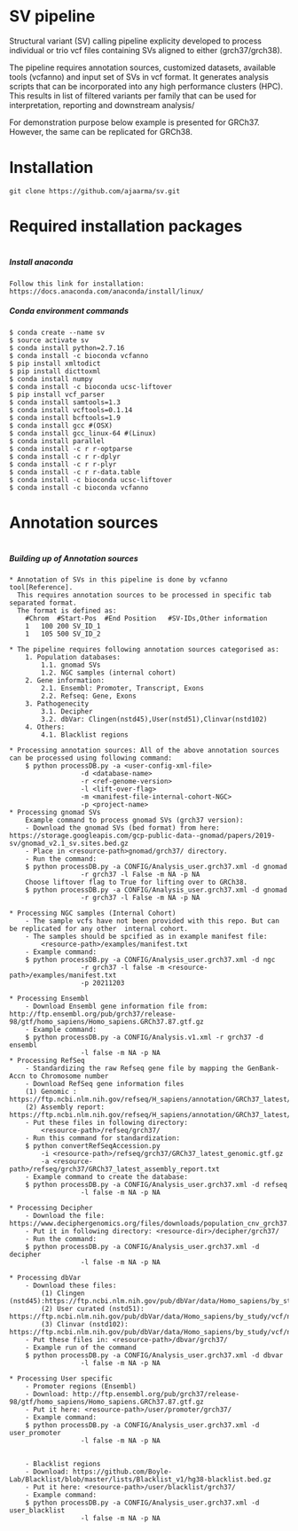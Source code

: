 # SV pipeline

Structural variant (SV) calling pipeline explicity developed to process individual or trio vcf files containing SVs aligned to either (grch37/grch38).

The pipeline requires annotation sources, customized datasets, available tools (vcfanno) and input set of SVs in vcf format. It generates analysis scripts that can be incorporated into any high performance clusters (HPC). This results in list of filtered variants per family that can be used for interpretation, reporting and downstream analysis/

For demonstration purpose below example is presented for GRCh37. However, the same can be replicated for GRCh38.

# Installation
	git clone https://github.com/ajaarma/sv.git
	
#
# Required installation packages
#

##### Install anaconda  #####
	Follow this link for installation: https://docs.anaconda.com/anaconda/install/linux/

##### Conda environment commands ##########

	$ conda create --name sv
	$ source activate sv
	$ conda install python=2.7.16
	$ conda install -c bioconda vcfanno
	$ pip install xmltodict
	$ pip install dicttoxml
	$ conda install numpy
	$ conda install -c bioconda ucsc-liftover
	$ pip install vcf_parser
	$ conda install samtools=1.3
	$ conda install vcftools=0.1.14
	$ conda install bcftools=1.9
	$ conda install gcc #(OSX)
	$ conda install gcc_linux-64 #(Linux)
	$ conda install parallel
	$ conda install -c r r-optparse
	$ conda install -c r r-dplyr
	$ conda install -c r r-plyr
	$ conda install -c r r-data.table
	$ conda install -c bioconda ucsc-liftover
	$ conda install -c bioconda vcfanno

#
# Annotation sources
#

##### Building up of Annotation sources ############
	* Annotation of SVs in this pipeline is done by vcfanno tool[Reference]. 
	  This requires annotation sources to be processed in specific tab separated format. 
	  The format is defined as:
		#Chrom	#Start-Pos	#End Position	#SV-IDs,Other information
		1	100	200	SV_ID_1
		1	105	500	SV_ID_2 

	* The pipeline requires following annotation sources categorised as:
		1. Population databases:
			1.1. gnomad SVs
			1.2. NGC samples (internal cohort)	
		2. Gene information:
			2.1. Ensembl: Promoter, Transcript, Exons
			2.2. Refseq: Gene, Exons 
		3. Pathogenecity
			3.1. Decipher
			3.2. dbVar: Clingen(nstd45),User(nstd51),Clinvar(nstd102)
		4. Others:
			4.1. Blacklist regions
	
	* Processing annotation sources: All of the above annotation sources can be processed using following command:
		$ python processDB.py -a <user-config-xml-file>
				      -d <database-name>
				      -r <ref-genome-version>
				      -l <lift-over-flag>
				      -m <manifest-file-internal-cohort-NGC>
				      -p <project-name>
	* Processing gnomad SVs
		Example command to process gnomad SVs (grch37 version):
		- Download the gnomad SVs (bed format) from here: https://storage.googleapis.com/gcp-public-data--gnomad/papers/2019-sv/gnomad_v2.1_sv.sites.bed.gz 
		- Place in <resource-path>gnomad/grch37/ directory. 
		- Run the command:
		$ python processDB.py -a CONFIG/Analysis_user.grch37.xml -d gnomad 
				      -r grch37 -l False -m NA -p NA
		Choose liftover flag to True for lifting over to GRCh38.
		$ python processDB.py -a CONFIG/Analysis_user.grch37.xml -d gnomad 
				      -r grch37 -l False -m NA -p NA

	* Processing NGC samples (Internal Cohort)
		- The sample vcfs have not been provided with this repo. But can be replicated for any other  internal cohort.
		- The samples should be spcified as in example manifest file: 
			<resource-path>/examples/manifest.txt
		- Example command:
		$ python processDB.py -a CONFIG/Analysis_user.grch37.xml -d ngc
				      -r grch37 -l false -m <resource-path>/examples/manifest.txt
				      -p 20211203
	
	* Processing Ensembl
		- Download Ensembl gene information file from: http://ftp.ensembl.org/pub/grch37/release-98/gtf/homo_sapiens/Homo_sapiens.GRCh37.87.gtf.gz
		- Example command:
		$ python processDB.py -a CONFIG/Analysis.v1.xml -r grch37 -d ensembl 
				      -l false -m NA -p NA
	* Processing RefSeq
		- Standardizing the raw Refseq gene file by mapping the GenBank-Accn to Chromosome number 
		- Download RefSeq gene information files 
		(1) Genomic : https://ftp.ncbi.nlm.nih.gov/refseq/H_sapiens/annotation/GRCh37_latest/refseq_identifiers/GRCh37_latest_genomic.gtf.gz
		(2) Assembly report: https://ftp.ncbi.nlm.nih.gov/refseq/H_sapiens/annotation/GRCh37_latest/refseq_identifiers/GRCh37_latest_assembly_report.txt
		- Put these files in following directory:
			<resource-path>/refseq/grch37/
		- Run this command for standardization:
		$ python convertRefSeqAccession.py 
			-i <resource-path>/refseq/grch37/GRCh37_latest_genomic.gtf.gz 
			-a <resource-path>/refseq/grch37/GRCh37_latest_assembly_report.txt
		- Example command to create the database:
		$ python processDB.py -a CONFIG/Analysis_user.grch37.xml -d refseq
				      -l false -m NA -p NA

	* Processing Decipher
		- Download the file: https://www.deciphergenomics.org/files/downloads/population_cnv_grch37.txt.gz
		- Put it in following directory: <resource-dir>/decipher/grch37/
		- Run the command:
		$ python processDB.py -a CONFIG/Analysis_user.grch37.xml -d decipher
				      -l false -m NA -p NA
	 
	* Processing dbVar
		- Download these files:
		 	(1) Clingen (nstd45):https://ftp.ncbi.nlm.nih.gov/pub/dbVar/data/Homo_sapiens/by_study/vcf/nstd45.GRCh37.variant_call.vcf.gz
			(2) User curated (nstd51): https://ftp.ncbi.nlm.nih.gov/pub/dbVar/data/Homo_sapiens/by_study/vcf/nstd51.GRCh37.variant_call.vcf.gz
			(3) Clinvar (nstd102): https://ftp.ncbi.nlm.nih.gov/pub/dbVar/data/Homo_sapiens/by_study/vcf/nstd102.GRCh37.variant_call.vcf.gz
		- Put these files in: <resource-path>/dbvar/grch37/
		- Example run of the command
		$ python processDB.py -a CONFIG/Analysis_user.grch37.xml -d dbvar
				      -l false -m NA -p NA
	
	* Processing User specific
		- Promoter regions (Ensembl)
		- Download: http://ftp.ensembl.org/pub/grch37/release-98/gtf/homo_sapiens/Homo_sapiens.GRCh37.87.gtf.gz
		- Put it here: <resource-path>/user/promoter/grch37/
		- Example command:
		$ python processDB.py -a CONFIG/Analysis_user.grch37.xml -d user_promoter
				      -l false -m NA -p NA
	
		
		- Blacklist regions
		- Download: https://github.com/Boyle-Lab/Blacklist/blob/master/lists/Blacklist_v1/hg38-blacklist.bed.gz
		- Put it here: <resource-path>/user/blacklist/grch37/
		- Example command:
		$ python processDB.py -a CONFIG/Analysis_user.grch37.xml -d user_blacklist
				      -l false -m NA -p NA
	 
	
	
	 

					
